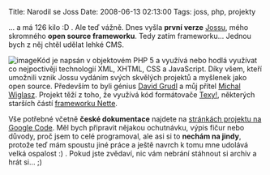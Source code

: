 Title: Narodil se Joss
Date: 2008-06-13 02:13:00
Tags: joss, php, projekty

… a má 126 kilo :D . Ale teď vážně. Dnes vyšla **první verze**
[Jossu](http://code.google.com/p/joss-cms/), mého skromného
**open source frameworku**. Tedy zatím frameworku… Jednou bych
z něj chtěl udělat lehké CMS.

![image](http://blog.javorek.net/image/64/)Kód je napsán
v objektovém PHP 5 a využívá nebo hodlá využívat co nejpoctivěji
technologií XML, XHTML, CSS a JavaScript. Díky všem, kteří umožnili
vznik Jossu vydáním svých skvělých projektů a myšlenek jako open
source. Především to byli génius
[David Grudl](http://www.davidgrudl.com) a můj přítel
[Michal Wiglasz](http://gringo.profitux.cz). Projekt těží z toho,
že využívá kód formátovače [Texy!](http://www.texy.info), některých
starších částí [frameworku Nette](http://nettephp.com/).

Vše potřebné včetně **české dokumentace** najdete na
[stránkách projektu na Google Code](http://code.google.com/p/joss-cms/).
Měl bych připravit nějakou ochutnávku, výpis fičur nebo důvody,
proč jsem to celé programoval, ale asi si to **nechám na jindy**,
protože teď mám spoustu jiné práce a ještě navrch k tomu mne
udolává velká ospalost :) . Pokud jste zvědaví, nic vám nebrání
stáhnout si archiv a hrát si… ;)
